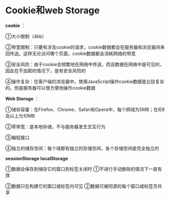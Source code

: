 
# Cookie和web Storage

 **cookie** ：

①大小限制（4kb）

②带宽限制：只要有涉及cookie的请求，cookie数据都会在服务器和浏览器间来回传送。这样无论访问哪个页面，cookie数据都会消耗网络的带宽

③安全风险：由于cookie会频繁地在网络中传送，而且数据在网络中是可见的，因此在不加密的情况下，是有安全风险的

④操作复杂：在客户端的浏览器中，使用JavaScript操作cookie数据是比较复杂的。但是服务器可以很方便地操作cookie数据

 **Web Storage** ：

①储存容量：在Firefox、Chrome、Safari和Opera中，每个网域为5MB；在IE8及以上为10MB

②零带宽：是本地存储，不与服务器发生交互行为

③编程接口

④独立的储存空间：每个域都有独立的存储空间，各个存储空间是完全独立的

**sessionStorage								localStorage**

①数据会保存到储存它的窗口到标签关闭时		①不进行手动删除的情况下一直有效

②数据只在构建它的窗口或标签内可见			②数据可被同源的每个窗口或标签页共享
